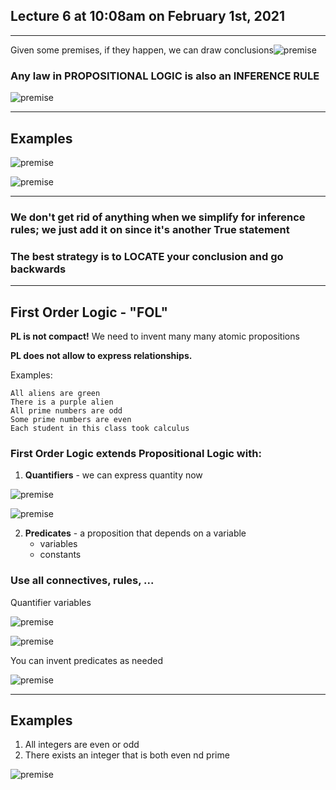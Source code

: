 ## Lecture 6 at 10:08am on February 1st, 2021

---

Given some premises, if they happen, we can draw conclusions![premise](./Lect6-img/premise.png)

### Any law in PROPOSITIONAL LOGIC is also an INFERENCE RULE

![premise](./Lect6-img/premise2.png)

---

## Examples

![premise](./Lect6-img/ex1.png) 

![premise](./Lect6-img/ex1b.png)

---

### We don't get rid of anything when we simplify for inference rules; we just add it on since it's another True statement

### The best strategy is to LOCATE your conclusion and go backwards

---

## First Order Logic - "FOL"

**PL is not compact!** We need to invent many many atomic propositions

**PL does not allow to express relationships.** 

Examples:

```
All aliens are green
There is a purple alien
All prime numbers are odd
Some prime numbers are even
Each student in this class took calculus
```

### First Order Logic extends Propositional Logic with:

1. **Quantifiers** - we can express quantity now

![premise](./Lect6-img/quantity.png)

![premise](./Lect6-img/quantifiers.png)

2. **Predicates** - a proposition that depends on a variable
   - variables
   - constants

### Use all connectives, rules, ...

Quantifier variables

![premise](./Lect6-img/variables.png)

![premise](./Lect6-img/aliens.png)

You can invent predicates as needed

![premise](./Lect6-img/quantifiers2.png)

---

## Examples

1. All integers are even or odd
2. There exists an integer that is both even nd prime

![premise](./Lect6-img/examples.png)
